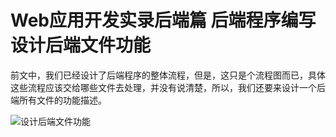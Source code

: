 # Web应用开发实录后端篇 后端程序编写 设计后端文件功能

前文中，我们已经设计了后端程序的整体流程，但是，这只是个流程图而已，具体这些流程应该交给哪些文件去处理，并没有说清楚，所以，我们还要来设计一个后端所有文件的功能描述。

![设计后端文件功能](https://raw.githubusercontent.com/fengcms/articles/master/image/46/3881c38b742086430d20df53fea933.svg?sanitize=true)

